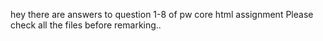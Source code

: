 hey there are answers to  question 1-8 of pw core html assignment
Please check all the files before remarking..
